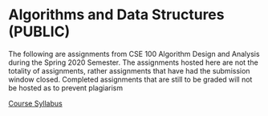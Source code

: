 # Algorithms and Data Structures (PUBLIC)
The following are assignments from CSE 100 Algorithm Design and Analysis during the Spring 2020 Semester. The assignments hosted here are not the totality of assignments, rather assignments that have had the submission window closed. Completed assignments that are still to be graded will not be hosted as to prevent plagiarism

[Course Syllabus]()
